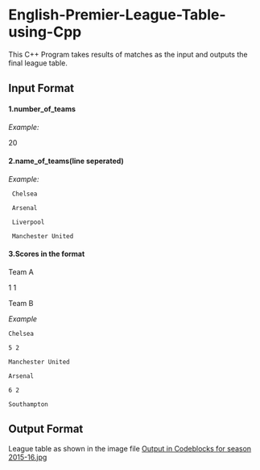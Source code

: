 # English-Premier-League-Table-using-Cpp
This C++ Program takes results of matches as the input and outputs the final league table.

## Input Format
#### 1.number_of_teams

*Example:* 

20
    

#### 2.name_of_teams(line seperated)

  *Example:*
  
     Chelsea
          
     Arsenal
         
     Liverpool
          
     Manchester United
          

#### 3.Scores in the format

   Team A
   
   1 1
   
   Team B
          
  *Example*
  
    Chelsea
          
    5 2
          
    Manchester United
          
    Arsenal
          
    6 2
          
    Southampton
          

## Output Format
League table as shown in the image file [Output in Codeblocks for season 2015-16.jpg](https://github.com/abhinav1602/English-Premier-League-Table-using-Cpp/blob/master/Output%20in%20Codeblocks%20for%20season%202015-16.jpg)
